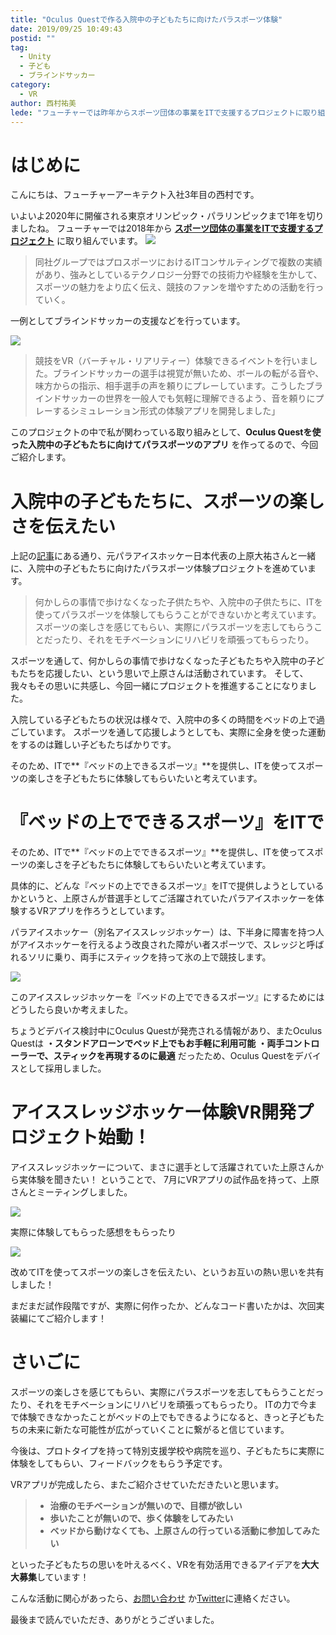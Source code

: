 ```yaml
---
title: "Oculus Questで作る入院中の子どもたちに向けたパラスポーツ体験"
date: 2019/09/25 10:49:43
postid: ""
tag:
  - Unity
  - 子ども
  - ブラインドサッカー
category:
  - VR
author: 西村祐美
lede: "フューチャーでは昨年からスポーツ団体の事業をITで支援するプロジェクトに取り組んでいます。一例としてブラインドサッカーの支援などを行っています。このプロジェクトの中で私が関わっている取り組みとして、Oculus Questを使った入院中の子どもたちに向けてパラスポーツのアプリを作ってるので、今回ご紹介します。"
---
```


# はじめに

こんにちは、フューチャーアーキテクト入社3年目の西村です。

いよいよ2020年に開催される東京オリンピック・パラリンピックまで1年を切りましたね。
フューチャーでは2018年から **[スポーツ団体の事業をITで支援するプロジェクト](https://minnano2020.yahoo.co.jp/yahoo/27.html)** に取り組んでいます。
<img class="img-middle-size" src="/images/2019/20190925/photo_20190925_01.png">

>同社グループではプロスポーツにおけるITコンサルティングで複数の実績があり、強みとしているテクノロジー分野での技術力や経験を生かして、スポーツの魅力をより広く伝え、競技のファンを増やすための活動を行っていく。

一例としてブラインドサッカーの支援などを行っています。

<img class="img-middle-size" src="/images/2019/20190925/4.png">

>競技をVR（バーチャル・リアリティー）体験できるイベントを行いました。ブラインドサッカーの選手は視覚が無いため、ボールの転がる音や、味方からの指示、相手選手の声を頼りにプレーしています。こうしたブラインドサッカーの世界を一般人でも気軽に理解できるよう、音を頼りにプレーするシミュレーション形式の体験アプリを開発しました」

このプロジェクトの中で私が関わっている取り組みとして、**Oculus Questを使った入院中の子どもたちに向けてパラスポーツのアプリ** を作ってるので、今回ご紹介します。

# 入院中の子どもたちに、スポーツの楽しさを伝えたい

上記の[記事](https://minnano2020.yahoo.co.jp/yahoo/27.html)にある通り、元パラアイスホッケー日本代表の上原大祐さんと一緒に、入院中の子どもたちに向けたパラスポーツ体験プロジェクトを進めています。

>何かしらの事情で歩けなくなった子供たちや、入院中の子供たちに、ITを使ってパラスポーツを体験してもらうことができないかと考えています。スポーツの楽しさを感じてもらい、実際にパラスポーツを志してもらうことだったり、それをモチベーションにリハビリを頑張ってもらったり。

スポーツを通して、何かしらの事情で歩けなくなった子どもたちや入院中の子どもたちを応援したい、という思いで上原さんは活動されています。
そして、我々もその思いに共感し、今回一緒にプロジェクトを推進することになりました。

入院している子どもたちの状況は様々で、入院中の多くの時間をベッドの上で過ごしています。
スポーツを通して応援しようとしても、実際に全身を使った運動をするのは難しい子どもたちばかりです。

そのため、ITで**『ベッドの上できるスポーツ』**を提供し、ITを使ってスポーツの楽しさを子どもたちに体験してもらいたいと考えています。

# 『ベッドの上でできるスポーツ』をITで

そのため、ITで**『ベッドの上でできるスポーツ』**を提供し、ITを使ってスポーツの楽しさを子どもたちに体験してもらいたいと考えています。

具体的に、どんな『ベッドの上でできるスポーツ』をITで提供しようとしているかというと、上原さんが昔選手としてご活躍されていたパラアイスホッケーを体験するVRアプリを作ろうとしています。

パラアイスホッケー（別名アイススレッジホッケー）は、下半身に障害を持つ人がアイスホッケーを行えるよう改良された障がい者スポーツで、スレッジと呼ばれるソリに乗り、両手にスティックを持って氷の上で競技します。

<img class="img-small-size" src="/images/2019/20190925/5.png">

このアイススレッジホッケーを『ベッドの上でできるスポーツ』にするためにはどうしたら良いか考えました。

ちょうどデバイス検討中にOculus Questが発売される情報があり、またOculus Questは
**・スタンドアローンでベッド上でもお手軽に利用可能**
**・両手コントローラーで、スティックを再現するのに最適**
だったため、Oculus Questをデバイスとして採用しました。

# アイススレッジホッケー体験VR開発プロジェクト始動！

アイススレッジホッケーについて、まさに選手として活躍されていた上原さんから実体験を聞きたい！ ということで、
7月にVRアプリの試作品を持って、上原さんとミーティングしました。

<img class="img-middle-size" src="/images/2019/20190925/photo_20190925_02.jpeg">

実際に体験してもらった感想をもらったり

<img class="img-middle-size" src="/images/2019/20190925/photo_20190925_03.jpeg">

改めてITを使ってスポーツの楽しさを伝えたい、というお互いの熱い思いを共有しました！

まだまだ試作段階ですが、実際に何作ったか、どんなコード書いたかは、次回実装編にてご紹介します！

# さいごに

スポーツの楽しさを感じてもらい、実際にパラスポーツを志してもらうことだったり、それをモチベーションにリハビリを頑張ってもらったり。
ITの力で今まで体験できなかったことがベッドの上でもできるようになると、きっと子どもたちの未来に新たな可能性が広がっていくことに繋がると信じています。

今後は、プロトタイプを持って特別支援学校や病院を巡り、子どもたちに実際に体験をしてもらい、フィードバックをもらう予定です。

VRアプリが完成したら、またご紹介させていただきたいと思います。

> * **治療のモチベーションが無いので、目標が欲しい**
> * **歩いたことが無いので、歩く体験をしてみたい**
> * **ベッドから動けなくても、上原さんの行っている活動に参加してみたい**

といった子どもたちの思いを叶えるべく、VRを有効活用できるアイデアを**大大大募集**しています！

こんな活動に関心があったら、[お問い合わせ](https://www.future.co.jp/contact_us/) か[Twitter](https://twitter.com/future_techblog)に連絡ください。

最後まで読んでいただき、ありがとうございました。
